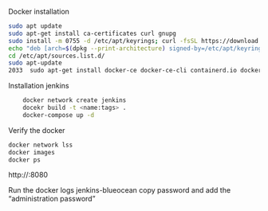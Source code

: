 Docker installation 

```bash
sudo apt update
sudo apt-get install ca-certificates curl gnupg
sudo install -m 0755 -d /etc/apt/keyrings; curl -fsSL https://download.docker.com/linux/ubuntu/gpg | sudo gpg --dearmor -o /etc/apt/keyrings/docker.gpg; sudo chmod a+r /etc/apt/keyrings/docker.gpg
echo "deb [arch=$(dpkg --print-architecture) signed-by=/etc/apt/keyrings/docker.gpg] https://download.docker.com/linux/ubuntu $(. /etc/os-release && echo "$VERSION_CODENAME") stable" | sudo tee /etc/apt/sources.list.d/docker.list > /dev/null
cd /etc/apt/sources.list.d/
sudo apt-update
2033  sudo apt-get install docker-ce docker-ce-cli containerd.io docker-compose-plugin
```

Installation jenkins

```bash
	docker network create jenkins
	docekr build -t <name:tags> .
	docker-compose up -d
```

Verify the docker

```bash
docker network lss
docker images 
docker ps 
```

http://<your ip address>:8080

Run the  docker logs jenkins-blueocean copy password and add the “administration password”